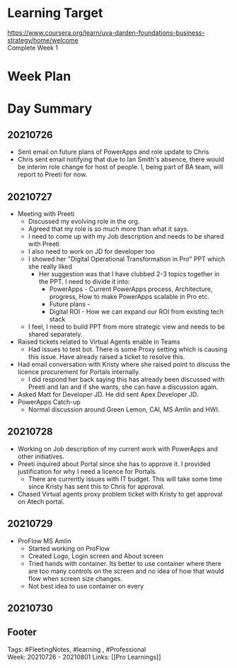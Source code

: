 # Learning Target  

https://www.coursera.org/learn/uva-darden-foundations-business-strategy/home/welcome  
Complete Week 1   
    

# Week Plan  

  

# Day Summary  

## 20210726
- Sent email on future plans of PowerApps and role update to Chris
- Chris sent email notifying that due to Ian Smith's absence, there would be interim role change for host of people. I, being part of BA team, will report to Preeti for now.

## 20210727
- Meeting with Preeti
	- Discussed my evolving role in the org.
	- Agreed that my role is so much more than what it says. 
	- I need to come up with my Job description and needs to be shared with Preeti
	- I also need to work on JD for developer too
	- I showed her "Digital Operational Transformation in Pro" PPT which she really liked
		- Her suggestion was that I have clubbed 2-3 topics together in the PPT. I need to divide it into:
			- PowerApps - Current PowerApps process, Architecture, progress, How to make PowerApps scalable in Pro etc.
			- Future plans - 
			- Digital ROI - How we can expand our ROI from existing tech stack
	- I feel, I need to build PPT from more strategic view and needs to be shared separately.
- Raised tickets related to Virtual Agents enable in Teams
	- Had issues to test bot. There is some Proxy setting which is causing this issue. Have already raised a ticket to resolve this.
- Had email conversation with Kristy where she raised point to discuss the licence procurement for Portals internally.
	- I did respond her back saying this has already been discussed with Preeti and Ian and if she wants, she can have a discussion again.
- Asked Matt for Developer JD. He did sent Apex Developer JD.
- PowerApps Catch-up
	- Normal discussion around Green Lemon, CAI, MS Amlin and HWI.

## 20210728
- Working on Job description of my current work with PowerApps and other initiatives.
- Preeti inquired about Portal since she has to approve it. I provided justification for why I need a licence for Portals. 
	- There are currently issues with IT budget. This will take some time since Kristy has sent this to Chris for approval.
- Chased Virtual agents proxy problem ticket with Kristy to get approval on Atech portal.


## 20210729
- ProFlow MS Amlin
	- Started working on ProFlow
	- Created Logo, Login screen and About screen
	- Tried hands with container. Its better to use container where there are too many controls on the screen and no idea of how that would flow when screen size changes.
	- Not best idea to use container on every 

## 20210730


## Footer  
  

Tags: #FleetingNotes, #learning , #Professional  
Week: 20210726 - 20210801
Links: [[Pro Learnings]]

<!--stackedit_data:
eyJoaXN0b3J5IjpbMTEwNTUyMDYzMSwtMTMyODA4NDU0MCwxMz
c1MzIwMTE2LC0xNjQ5NTc1MzE5XX0=
-->